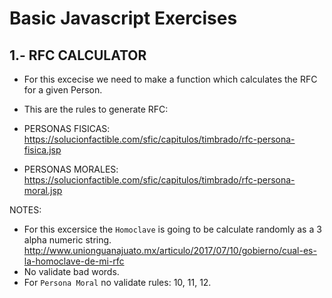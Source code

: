 # Basic Javascript Exercises

## 1.- RFC CALCULATOR

 * For this excecise we need to make a function which calculates the RFC for a given Person.
 * This are the rules to generate RFC:

 * PERSONAS FISICAS:
  https://solucionfactible.com/sfic/capitulos/timbrado/rfc-persona-fisica.jsp
 * PERSONAS MORALES:
  https://solucionfactible.com/sfic/capitulos/timbrado/rfc-persona-moral.jsp

  NOTES:

  - For this excersice the `Homoclave` is going to be calculate randomly as a 3 alpha numeric string.
  http://www.unionguanajuato.mx/articulo/2017/07/10/gobierno/cual-es-la-homoclave-de-mi-rfc
  - No validate bad words.
  - For `Persona Moral` no validate rules: 10, 11, 12.

